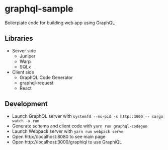 # graphql-sample
Boilerplate code for building web app using GraphQL

## Libraries
- Server side
    - Juniper
    - Warp
    - SQLx
- Client side
    - GraphQL Code Generator
    - graphql-request
    - React

## Development
- Launch GraphQL server with `systemfd --no-pid -s http::3000 -- cargo watch -x run`
- Generate schema and client code with `yarn run graphql-codegen`
- Launch Webpack server with `yarn run webpack serve`
- Open http://localhost:8080 to see main page
- Open http://localhost:3000/graphiql to use GraphiQL
